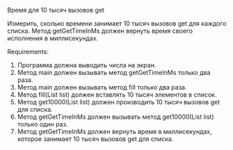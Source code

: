 Время для 10 тысяч вызовов get

Измерить, сколько времени занимает 10 тысяч вызовов get для каждого списка.
Метод getGetTimeInMs должен вернуть время своего исполнения в миллисекундах.


Requirements:
1. Программа должна выводить числа на экран.
2. Метод main должен вызывать метод getGetTimeInMs только два раза.
3. Метод main должен вызывать метод fill только два раза.
4. Метод fill(List list) должен вставлять 10 тысяч элементов в список.
5. Метод get10000(List list) должен производить 10 тысяч вызовов get для списка.
6. Метод getGetTimeInMs должен вызывать метод get10000(List list) только один раз.
7. Метод getGetTimeInMs должен вернуть время в миллисекундах, которое занимает 10 тысяч вызовов get для списка.
